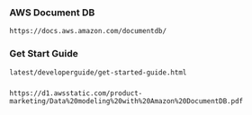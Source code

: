 ### AWS Document DB
```
https://docs.aws.amazon.com/documentdb/
```
### Get Start Guide
```
latest/developerguide/get-started-guide.html
```
### 
```
https://d1.awsstatic.com/product-marketing/Data%20modeling%20with%20Amazon%20DocumentDB.pdf
```